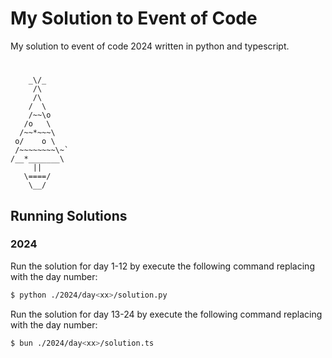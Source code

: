 # My Solution to Event of Code

My solution to event of code 2024 written in python and typescript. 

# 

```
    _\/_
     /\
     /\
    /  \
    /~~\o
   /o   \
  /~~*~~~\
 o/    o \
 /~~~~~~~~\~`
/__*_______\
     ||
   \====/
    \__/
```

## Running Solutions

### 2024

Run the solution for day 1-12 by execute the following command replacing <xx> with the day number:
```bash
$ python ./2024/day<xx>/solution.py
```
Run the solution for day 13-24 by execute the following command replacing <xx> with the day number:
```bash
$ bun ./2024/day<xx>/solution.ts
```
